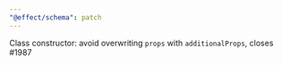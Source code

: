 ```yaml
---
"@effect/schema": patch
---
```


Class constructor: avoid overwriting `props` with `additionalProps`, closes #1987

